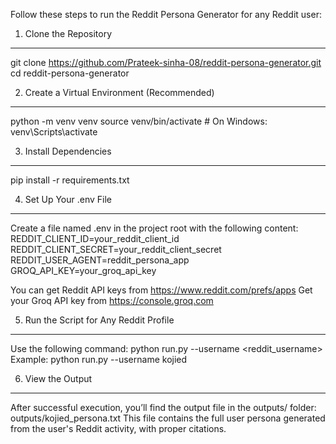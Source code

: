 Follow these steps to run the Reddit Persona Generator for any Reddit user:


1. Clone the Repository
----------------------------------------------
git clone https://github.com/Prateek-sinha-08/reddit-persona-generator.git
cd reddit-persona-generator


2. Create a Virtual Environment (Recommended)
----------------------------------------------
python -m venv venv
source venv/bin/activate  # On Windows: venv\Scripts\activate


3. Install Dependencies
----------------------------------------------
pip install -r requirements.txt


4. Set Up Your .env File
----------------------------------------------
Create a file named .env in the project root with the following content:
REDDIT_CLIENT_ID=your_reddit_client_id
REDDIT_CLIENT_SECRET=your_reddit_client_secret
REDDIT_USER_AGENT=reddit_persona_app
GROQ_API_KEY=your_groq_api_key

You can get Reddit API keys from https://www.reddit.com/prefs/apps
Get your Groq API key from https://console.groq.com

5. Run the Script for Any Reddit Profile
----------------------------------------------
Use the following command:
python run.py --username <reddit_username>
Example:
python run.py --username kojied


6. View the Output
----------------------------------------------
After successful execution, you’ll find the output file in the outputs/ folder:
outputs/kojied_persona.txt
This file contains the full user persona generated from the user's Reddit activity, with proper citations.